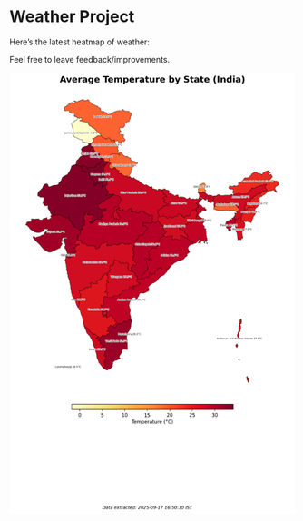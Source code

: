 # Weather Project

Here’s the latest heatmap of weather:

Feel free to leave feedback/improvements.

![India Heatmap](docs/assets/india_heatmap.png?v=CA9980)
